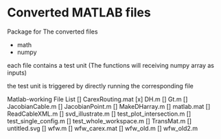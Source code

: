# Converted MATLAB files

Package for The converted files
  
 - math
 - numpy
  
each file contains a test unit (The functions will receiving numpy array as inputs)

the test unit is triggered by directly running the corresponding file


Matlab-working File List
  [] CarexRouting.mat
  [x] DH.m
  [] Gt.m
  [] JacobianCable.m
  [] JacobianPoint.m
  [] MakeDHarray.m
  [] matlab.mat
  [] ReadCableXML.m
  [] svd_illustrate.m
  [] test_plot_intersection.m
  [] test_single_config.m
  [] test_whole_workspace.m
  [] TransMat.m
  [] untitled.svg
  [] wfw.m
  [] wfw_carex.mat
  [] wfw_old.m
  [] wfw_old2.m
